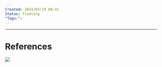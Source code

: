 ```yaml
---
Created: 2024/03/19 08:41
Status: fleeting
"Tags:":
---
```


---
# References
![](https://www.youtube.com/watch?v=kBozjQra6L4&list=PLmwaCUBw5TkIrGOm_CqB8MDqyrkhJmSse&index=3)